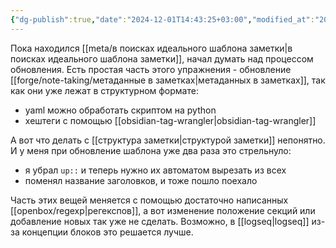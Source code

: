 ```yaml
---
{"dg-publish":true,"date":"2024-12-01T14:43:25+03:00","modified_at":"2024-12-01T14:51:29+03:00","tags":["status/writing"],"permalink":"/meta/обновление шаблонов заметок/","dgPassFrontmatter":true}
---
```



Пока находился [[meta/в поисках идеального шаблона заметки|в поисках идеального шаблона заметки]], начал думать над процессом обновления. Есть простая часть этого упражнения - обновление [[forge/note-taking/метаданные в заметках|метаданных в заметках]], так как они уже лежат в структурном формате:
- yaml можно обработать скриптом на python
- хештеги с помощью [[obsidian-tag-wrangler|obsidian-tag-wrangler]]

А вот что делать с [[структура заметки|структурой заметки]] непонятно. И у меня при обновление шаблона уже два раза это стрельнуло:
- я убрал `up::` и теперь нужно их автоматом вырезать из всех
- поменял название заголовков, и тоже пошло поехало

Часть этих вещей меняется с помощью достаточно написанных [[openbox/regexp|регекспов]], а вот изменение положение секций или добавление новых так уже не сделать. Возможно, в [[logseq|logseq]] из-за концепции блоков это решается лучше.
